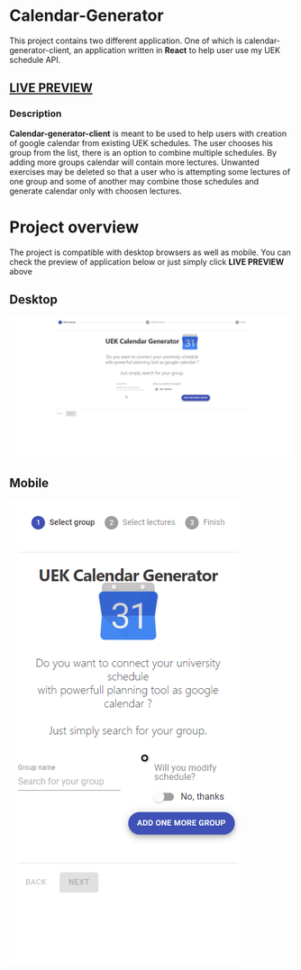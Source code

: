 # Calendar-Generator
This project contains two different application. One of which is calendar-generator-client, an application written in **React** to help user use my UEK schedule API. 
## <a href="https://sirazor.github.io/calendar-generator-client/" target="_blank">LIVE PREVIEW</a>

### Description
**Calendar-generator-client** is meant to be used to help users with creation of google calendar from existing UEK schedules. The user chooses his group from the list, there is an option to combine multiple schedules. By adding more groups calendar will contain more lectures. Unwanted exercises may be deleted so that a user who is attempting some lectures of one group and some of another may combine those schedules and generate calendar only with choosen lectures.

 # Project overview
The project is compatible with desktop browsers as well as mobile. You can check the preview of application below or just simply click **LIVE PREVIEW** above
 ## Desktop
![](https://github.com/SiRazoR/calendar-generator-client/blob/master/src/resources/desktop.gif?raw=true)

 ## Mobile
![](https://github.com/SiRazoR/calendar-generator-client/blob/master/src/resources/mobile.gif?raw=true)

